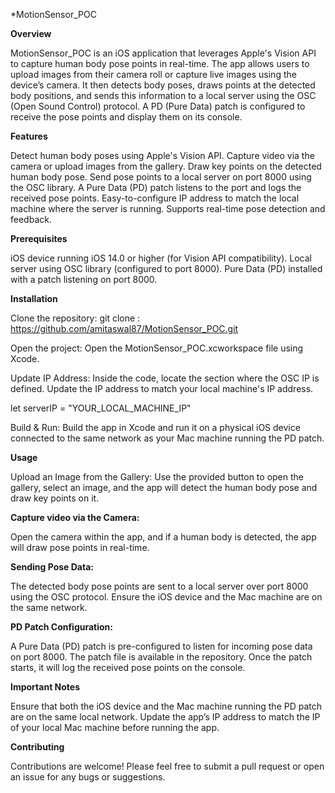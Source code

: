 *MotionSensor_POC

**Overview**

MotionSensor_POC is an iOS application that leverages Apple's Vision API to capture human body pose points in real-time. The app allows users to upload images from their camera roll or capture live images using the device’s camera. It then detects body poses, draws points at the detected body positions, and sends this information to a local server using the OSC (Open Sound Control) protocol. A PD (Pure Data) patch is configured to receive the pose points and display them on its console.

**Features**

Detect human body poses using Apple's Vision API.
Capture video via the camera or upload images from the gallery.
Draw key points on the detected human body pose.
Send pose points to a local server on port 8000 using the OSC library.
A Pure Data (PD) patch listens to the port and logs the received pose points.
Easy-to-configure IP address to match the local machine where the server is running.
Supports real-time pose detection and feedback.

**Prerequisites**

iOS device running iOS 14.0 or higher (for Vision API compatibility).
Local server using OSC library (configured to port 8000).
Pure Data (PD) installed with a patch listening on port 8000.

**Installation**

Clone the repository:
git clone : https://github.com/amitaswal87/MotionSensor_POC.git

Open the project: Open the MotionSensor_POC.xcworkspace file using Xcode.

Update IP Address: Inside the code, locate the section where the OSC IP is defined. Update the IP address to match your local machine's IP address.

let serverIP = "YOUR_LOCAL_MACHINE_IP"

Build & Run: Build the app in Xcode and run it on a physical iOS device connected to the same network as your Mac machine running the PD patch.

**Usage**

Upload an Image from the Gallery:
Use the provided button to open the gallery, select an image, and the app will detect the human body pose and draw key points on it.

**Capture video via the Camera:**

Open the camera within the app, and if a human body is detected, the app will draw pose points in real-time.

**Sending Pose Data:**

The detected body pose points are sent to a local server over port 8000 using the OSC protocol. Ensure the iOS device and the Mac machine are on the same network.

**PD Patch Configuration:**

A Pure Data (PD) patch is pre-configured to listen for incoming pose data on port 8000. The patch file is available in the repository. Once the patch starts, it will log the received pose points on the console.

**Important Notes**

Ensure that both the iOS device and the Mac machine running the PD patch are on the same local network.
Update the app’s IP address to match the IP of your local Mac machine before running the app.

**Contributing**

Contributions are welcome! Please feel free to submit a pull request or open an issue for any bugs or suggestions.

